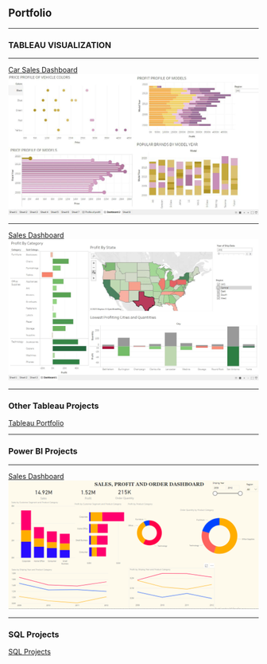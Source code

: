 ## Portfolio

---

### TABLEAU VISUALIZATION

---
[Car Sales Dashboard](https://github.com/oaduloju/Visualization/blob/master/Car%20Purchase%20Dashboard.JPG)
<br>
<img src="images/Car Purchase Dashboard.JPG?raw=true"/>

---
[Sales Dashboard](https://github.com/oaduloju/Visualization/blob/master/Sales%20Dashboard.JPG)
<br>
<img src="images/Sales Dashboard.JPG?raw=true"/>

---

### Other Tableau Projects

[Tableau Portfolio](https://public.tableau.com/app/profile/oluwatobi.aduloju)

---

### Power BI Projects

---

[Sales Dashboard](https://app.powerbi.com/groups/me/reports/56e4fe6b-912e-4bb0-ae97-8b09e1154df5/ReportSection)
<br>
<img src="images/PowerBI Screenshot Orig.png?raw=true"/>

---
### SQL Projects
[SQL Projects](https://sqliteonline.com/#share=d4b677ec9ad2634b3c87225ef7aa1b53b7ef053ac721f73315164b2f853b270b)
